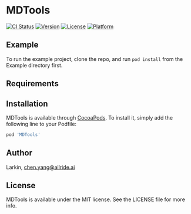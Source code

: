 # MDTools

[![CI Status](https://img.shields.io/travis/Larkin/MDTools.svg?style=flat)](https://travis-ci.org/Larkin/MDTools)
[![Version](https://img.shields.io/cocoapods/v/MDTools.svg?style=flat)](https://cocoapods.org/pods/MDTools)
[![License](https://img.shields.io/cocoapods/l/MDTools.svg?style=flat)](https://cocoapods.org/pods/MDTools)
[![Platform](https://img.shields.io/cocoapods/p/MDTools.svg?style=flat)](https://cocoapods.org/pods/MDTools)

## Example

To run the example project, clone the repo, and run `pod install` from the Example directory first.

## Requirements

## Installation

MDTools is available through [CocoaPods](https://cocoapods.org). To install
it, simply add the following line to your Podfile:

```ruby
pod 'MDTools'
```

## Author

Larkin, chen.yang@allride.ai

## License

MDTools is available under the MIT license. See the LICENSE file for more info.
